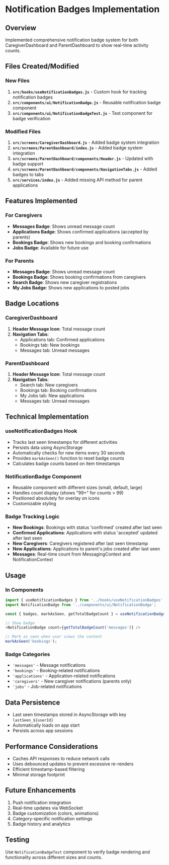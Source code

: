 # Notification Badges Implementation

## Overview
Implemented comprehensive notification badge system for both CaregiverDashboard and ParentDashboard to show real-time activity counts.

## Files Created/Modified

### New Files
1. **`src/hooks/useNotificationBadges.js`** - Custom hook for tracking notification badges
2. **`src/components/ui/NotificationBadge.js`** - Reusable notification badge component
3. **`src/components/ui/NotificationBadgeTest.js`** - Test component for badge verification

### Modified Files
1. **`src/screens/CaregiverDashboard.js`** - Added badge system integration
2. **`src/screens/ParentDashboard/index.js`** - Added badge system integration
3. **`src/screens/ParentDashboard/components/Header.js`** - Updated with badge support
4. **`src/screens/ParentDashboard/components/NavigationTabs.js`** - Added badges to tabs
5. **`src/services/index.js`** - Added missing API method for parent applications

## Features Implemented

### For Caregivers
- **Messages Badge**: Shows unread message count
- **Applications Badge**: Shows confirmed applications (accepted by parents)
- **Bookings Badge**: Shows new bookings and booking confirmations
- **Jobs Badge**: Available for future use

### For Parents
- **Messages Badge**: Shows unread message count
- **Bookings Badge**: Shows booking confirmations from caregivers
- **Search Badge**: Shows new caregiver registrations
- **My Jobs Badge**: Shows new applications to posted jobs

## Badge Locations

### CaregiverDashboard
1. **Header Message Icon**: Total message count
2. **Navigation Tabs**:
   - Applications tab: Confirmed applications
   - Bookings tab: New bookings
   - Messages tab: Unread messages

### ParentDashboard
1. **Header Message Icon**: Total message count
2. **Navigation Tabs**:
   - Search tab: New caregivers
   - Bookings tab: Booking confirmations
   - My Jobs tab: New applications
   - Messages tab: Unread messages

## Technical Implementation

### useNotificationBadges Hook
- Tracks last seen timestamps for different activities
- Persists data using AsyncStorage
- Automatically checks for new items every 30 seconds
- Provides `markAsSeen()` function to reset badge counts
- Calculates badge counts based on item timestamps

### NotificationBadge Component
- Reusable component with different sizes (small, default, large)
- Handles count display (shows "99+" for counts > 99)
- Positioned absolutely for overlay on icons
- Customizable styling

### Badge Tracking Logic
- **New Bookings**: Bookings with status 'confirmed' created after last seen
- **Confirmed Applications**: Applications with status 'accepted' updated after last seen
- **New Caregivers**: Caregivers registered after last seen timestamp
- **New Applications**: Applications to parent's jobs created after last seen
- **Messages**: Real-time count from MessagingContext and NotificationContext

## Usage

### In Components
```javascript
import { useNotificationBadges } from '../hooks/useNotificationBadges';
import NotificationBadge from '../components/ui/NotificationBadge';

const { badges, markAsSeen, getTotalBadgeCount } = useNotificationBadges();

// Show badge
<NotificationBadge count={getTotalBadgeCount('messages')} />

// Mark as seen when user views the content
markAsSeen('bookings');
```

### Badge Categories
- `'messages'` - Message notifications
- `'bookings'` - Booking-related notifications
- `'applications'` - Application-related notifications
- `'caregivers'` - New caregiver notifications (parents only)
- `'jobs'` - Job-related notifications

## Data Persistence
- Last seen timestamps stored in AsyncStorage with key `lastSeen_${userId}`
- Automatically loads on app start
- Persists across app sessions

## Performance Considerations
- Caches API responses to reduce network calls
- Uses debounced updates to prevent excessive re-renders
- Efficient timestamp-based filtering
- Minimal storage footprint

## Future Enhancements
1. Push notification integration
2. Real-time updates via WebSocket
3. Badge customization (colors, animations)
4. Category-specific notification settings
5. Badge history and analytics

## Testing
Use `NotificationBadgeTest` component to verify badge rendering and functionality across different sizes and counts.